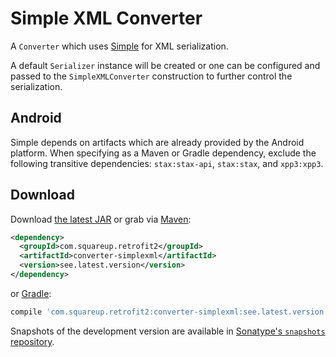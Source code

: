 Simple XML Converter
====================

A `Converter` which uses [Simple][1] for XML serialization.

A default `Serializer` instance will be created or one can be configured and passed to the
`SimpleXMLConverter` construction to further control the serialization.


Android
-------

Simple depends on artifacts which are already provided by the Android platform. When specifying as
a Maven or Gradle dependency, exclude the following transitive dependencies: `stax:stax-api`,
`stax:stax`, and `xpp3:xpp3`.

Download
--------

Download [the latest JAR][2] or grab via [Maven][3]:
```xml
<dependency>
  <groupId>com.squareup.retrofit2</groupId>
  <artifactId>converter-simplexml</artifactId>
  <version>see.latest.version</version>
</dependency>
```
or [Gradle][2]:
```groovy
compile 'com.squareup.retrofit2:converter-simplexml:see.latest.version'
```

Snapshots of the development version are available in [Sonatype's `snapshots` repository][snap].

 [1]: http://simple.sourceforge.net/
 [2]: https://search.maven.org/remote_content?g=com.squareup.retrofit2&a=converter-simplexml&v=LATEST
 [3]: http://search.maven.org/#search%7Cga%7C1%7Ca%3A%22converter-simplexml%22
 [snap]: https://oss.sonatype.org/content/repositories/snapshots/
